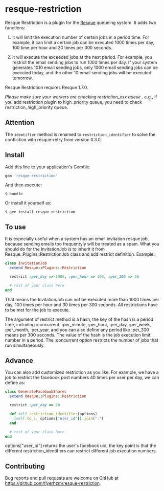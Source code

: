 resque-restriction
===============

Resque Restriction is a plugin for the [Resque](https://github.com/resque/resque) queueing system. It adds two functions:

1. it will limit the execution number of certain jobs in a period time. For example, it can limit a certain job can be executed 1000 times per day, 100 time per hour and 30 times per 300 seconds.

2. it will execute the exceeded jobs at the next period. For example, you restrict the email sending jobs to run 1000 times per day. If your system generates 1010 email sending jobs, only 1000 email sending jobs can be executed today, and the other 10 email sending jobs will be executed tomorrow.

Resque Restriction requires Resque 1.7.0.

*Please make sure your workers are checking restriction_xxx queue.*.
e.g., if you add restriction plugin to high_priority queue, you need to
check restriction_high_priority queue.

Attention
---------

The `identifier` method is renamed to `restriction_identifier` to solve the confliction with resque-retry from version 0.3.0.

Install
-------

Add this line to your application's Gemfile:

```ruby
gem 'resque-restriction'
```

And then execute:

    $ bundle

Or install it yourself as:

    $ gem install resque-restriction

To use
------

It is especially useful when a system has an email invitation resque job, because sending emails too frequentyly will be treated as a spam. What you should do for the InvitationJob is to inherit it from Resque::Plugins::RestrictionJob class and add restrict definition. Example:

```ruby
class InvitationJob
  extend Resque::Plugins::Restriction

  restrict :per_day => 1000, :per_hour => 100, :per_300 => 30

  # rest of your class here
end
```

That means the InvitationJob can not be executed more than 1000 times per day, 100 times per hour and 30 times per 300 seconds.  All restrictions have to be met for the job to execute.

The argument of restrict method is a hash, the key of the hash is a period time, including :concurrent, :per_minute, :per_hour, :per_day, :per_week, :per_month, :per_year, and you can also define any period like :per_300 means per 300 seconds. The value of the hash is the job execution limit number in a period.  The :concurrent option restricts the number of jobs that run simultaneously.

Advance
-------

You can also add customized restriction as you like. For example, we have a job to restrict the facebook post numbers 40 times per user per day, we can define as:

```ruby
class GenerateFacebookShares
  extend Resque::Plugins::Restriction

  restrict :per_day => 40

  def self.restriction_identifier(options)
    [self.to_s, options["user_id"]].join(":")
  end

  # rest of your class here
end
```

options["user_id"] returns the user's facebook uid, the key point is that the different restriction_identifiers can restrict different job execution numbers.


Contributing
------------

Bug reports and pull requests are welcome on GitHub at https://github.com/flyerhzm/resque-restriction.
